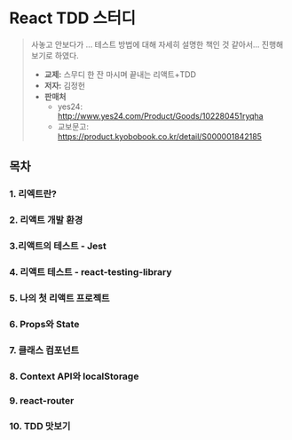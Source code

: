 # React TDD 스터디 

> 사놓고 안보다가 ... 테스트 방법에 대해 자세히 설명한 책인 것 같아서... 진행해보기로 하였다.
>
> * **교제:** 스무디 한 잔 마시며 끝내는 리액트+TDD
> * **저자:** 김정헌
> * **판매처**
>   * yes24: http://www.yes24.com/Product/Goods/102280451ryqha
>   * 교보문고: https://product.kyobobook.co.kr/detail/S000001842185



## 목차

### 1. 리엑트란?

### 2. 리액트 개발 환경

### 3.리액트의 테스트 - Jest

### 4. 리액트 테스트 - react-testing-library

### 5. 나의 첫 리액트 프로젝트

### 6. Props와 State

### 7. 클래스 컴포넌트

### 8. Context API와 localStorage

### 9. react-router

### 10. TDD 맛보기